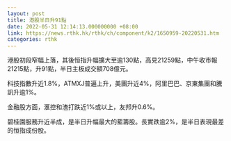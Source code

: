 ```yaml
---
layout: post
title: 港股半日升91點
date: 2022-05-31 12:14:13.000000000 +08:00
link: https://news.rthk.hk/rthk/ch/component/k2/1650959-20220531.htm
categories: rthk
---
```


港股初段窄幅上落，其後恒指升幅擴大至逾130點，高見21259點，中午收市報21215點，升91點，半日主板成交額708億元。

科技指數升近1.8%，ATMXJ普遍上升，美團升近4%，阿里巴巴、京東集團和騰訊升逾1%。

金融股方面，滙控和渣打跌近1%或以上，友邦升0.6%。

碧桂園服務升近半成，是半日升幅最大的藍籌股。長實跌逾2%，是半日表現最差的恒指成份股。
